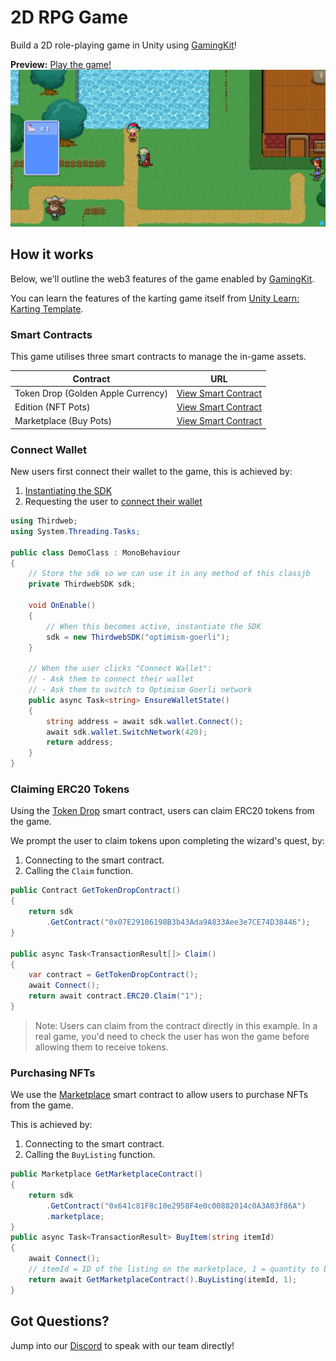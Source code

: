 # 2D RPG Game

Build a 2D role-playing game in Unity using [GamingKit](https://portal.thirdweb.com/gamingkit)!

**Preview:** [Play the game!](https://unity-rpg-game.thirdweb-example.com/)
![Karting Game Demo](rpg-preview.png)

## How it works

Below, we'll outline the web3 features of the game enabled by [GamingKit](https://portal.thirdweb.com/gamingkit).

You can learn the features of the karting game itself from [Unity Learn: Karting Template](https://learn.unity.com/tutorial/get-started-with-the-creator-kit-rpg-2).

### Smart Contracts

This game utilises three smart contracts to manage the in-game assets.

| Contract                           | URL                                                                                                             |
| ---------------------------------- | --------------------------------------------------------------------------------------------------------------- |
| Token Drop (Golden Apple Currency) | [View Smart Contract](https://thirdweb.com/optimism-goerli/0x07E29106198B3b43Ada9A833Aee3e7CE74D38446)          |
| Edition (NFT Pots)                 | [View Smart Contract](https://thirdweb.com/optimism-goerli/0xaF99a50F4B36227B0E0b6db1593e413cF71548Ed/nfts)     |
| Marketplace (Buy Pots)             | [View Smart Contract](https://thirdweb.com/optimism-goerli/0x641c81F8c10e2958F4e0c00882014c0A3A03f86A/listings) |

### Connect Wallet

New users first connect their wallet to the game, this is achieved by:

1. [Instantiating the SDK](https://portal.thirdweb.com/gamingkit/setting-up/instantiating-the-sdk)
2. Requesting the user to [connect their wallet](https://portal.thirdweb.com/gamingkit/setting-up/connect-wallets)

```csharp
using Thirdweb;
using System.Threading.Tasks;

public class DemoClass : MonoBehaviour
{
    // Store the sdk so we can use it in any method of this classjb
    private ThirdwebSDK sdk;

    void OnEnable()
    {
        // When this becomes active, instantiate the SDK
        sdk = new ThirdwebSDK("optimism-goerli");
    }

    // When the user clicks "Connect Wallet":
    // - Ask them to connect their wallet
    // - Ask them to switch to Optimism Goerli network
    public async Task<string> EnsureWalletState()
    {
        string address = await sdk.wallet.Connect();
        await sdk.wallet.SwitchNetwork(420);
        return address;
    }
}
```

### Claiming ERC20 Tokens

Using the [Token Drop](https://portal.thirdweb.com/pre-built-contracts/token-drop) smart contract, users can claim ERC20 tokens from the game.

We prompt the user to claim tokens upon completing the wizard's quest, by:

1. Connecting to the smart contract.
2. Calling the `Claim` function.

```csharp
public Contract GetTokenDropContract()
{
    return sdk
        .GetContract("0x07E29106198B3b43Ada9A833Aee3e7CE74D38446");
}

public async Task<TransactionResult[]> Claim()
{
    var contract = GetTokenDropContract();
    await Connect();
    return await contract.ERC20.Claim("1");
}
```

> Note: Users can claim from the contract directly in this example. In a real game, you'd need to check the user has won the game before allowing them to receive tokens.

### Purchasing NFTs

We use the [Marketplace](https://portal.thirdweb.com/pre-built-contracts/marketplace) smart contract to allow users to purchase NFTs from the game.

This is achieved by:

1. Connecting to the smart contract.
2. Calling the `BuyListing` function.

```csharp
public Marketplace GetMarketplaceContract()
{
    return sdk
        .GetContract("0x641c81F8c10e2958F4e0c00882014c0A3A03f86A")
        .marketplace;
}
public async Task<TransactionResult> BuyItem(string itemId)
{
    await Connect();
    // itemId = ID of the listing on the marketplace, 1 = quantity to buy
    return await GetMarketplaceContract().BuyListing(itemId, 1);
}
```

## Got Questions?

Jump into our [Discord](https://discord.com/invite/thirdweb) to speak with our team directly!
